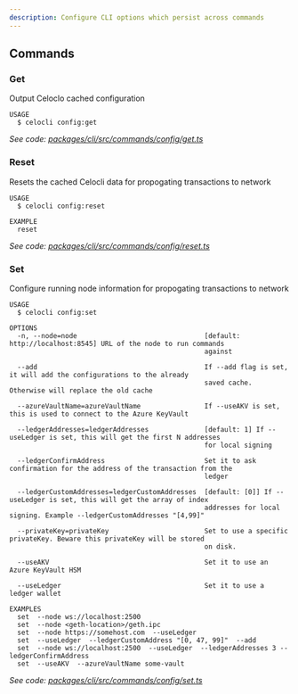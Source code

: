 ```yaml
---
description: Configure CLI options which persist across commands
---
```


## Commands

### Get

Output Celoclo cached configuration

```
USAGE
  $ celocli config:get
```

_See code: [packages/cli/src/commands/config/get.ts](https://github.com/celo-org/celo-monorepo/tree/master/packages/cli/src/commands/config/get.ts)_

### Reset

Resets the cached Celocli data for propogating transactions to network

```
USAGE
  $ celocli config:reset

EXAMPLE
  reset
```

_See code: [packages/cli/src/commands/config/reset.ts](https://github.com/celo-org/celo-monorepo/tree/master/packages/cli/src/commands/config/reset.ts)_

### Set

Configure running node information for propogating transactions to network

```
USAGE
  $ celocli config:set

OPTIONS
  -n, --node=node                                [default: http://localhost:8545] URL of the node to run commands
                                                 against

  --add                                          If --add flag is set, it will add the configurations to the already
                                                 saved cache. Otherwise will replace the old cache

  --azureVaultName=azureVaultName                If --useAKV is set, this is used to connect to the Azure KeyVault

  --ledgerAddresses=ledgerAddresses              [default: 1] If --useLedger is set, this will get the first N addresses
                                                 for local signing

  --ledgerConfirmAddress                         Set it to ask confirmation for the address of the transaction from the
                                                 ledger

  --ledgerCustomAddresses=ledgerCustomAddresses  [default: [0]] If --useLedger is set, this will get the array of index
                                                 addresses for local signing. Example --ledgerCustomAddresses "[4,99]"

  --privateKey=privateKey                        Set to use a specific privateKey. Beware this privateKey will be stored
                                                 on disk.

  --useAKV                                       Set it to use an Azure KeyVault HSM

  --useLedger                                    Set it to use a ledger wallet

EXAMPLES
  set  --node ws://localhost:2500
  set  --node <geth-location>/geth.ipc
  set  --node https://somehost.com  --useLedger
  set  --useLedger  --ledgerCustomAddress "[0, 47, 99]"  --add
  set  --node ws://localhost:2500  --useLedger  --ledgerAddresses 3 --ledgerConfirmAddress
  set  --useAKV  --azureVaultName some-vault
```

_See code: [packages/cli/src/commands/config/set.ts](https://github.com/celo-org/celo-monorepo/tree/master/packages/cli/src/commands/config/set.ts)_
